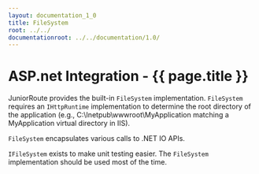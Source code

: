 ```yaml
---
layout: documentation_1_0
title: FileSystem
root: ../../
documentationroot: ../../documentation/1.0/
---
```

ASP.net Integration - {{ page.title }}
=
JuniorRoute provides the built-in ```FileSystem``` implementation. ```FileSystem``` requires an ```IHttpRuntime``` implementation to determine the root directory of the application (e.g., C:\Inetpub\wwwroot\MyApplication matching a MyApplication virtual directory in IIS).

```FileSystem``` encapsulates various calls to .NET IO APIs.

```IFileSystem``` exists to make unit testing easier. The ```FileSystem``` implementation should be used most of the time.